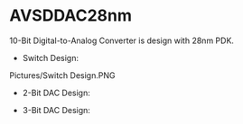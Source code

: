 # AVSDDAC28nm

10-Bit Digital-to-Analog Converter is design with 28nm PDK.


- Switch Design:

Pictures/Switch Design.PNG

- 2-Bit DAC Design:



- 3-Bit DAC Design:



